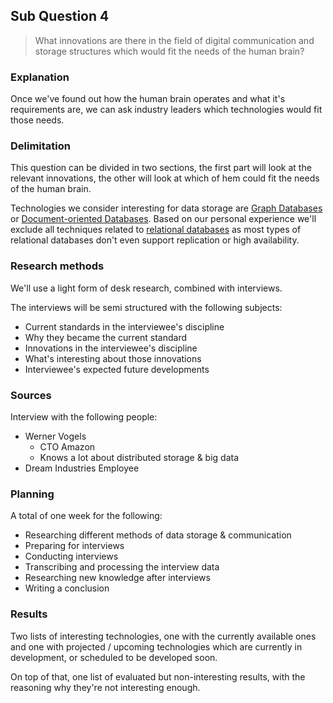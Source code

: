 ## Sub Question 4
> What innovations are there in the field of digital communication and storage structures which would fit the needs of the human brain?

### Explanation
Once we've found out how the human brain operates and what it's requirements are, we can ask industry leaders which technologies would fit those needs.

### Delimitation
This question can be divided in two sections, the first part will look at the relevant innovations, the other will look at which of hem could fit the needs of the human brain.

Technologies we consider interesting for data storage are [Graph Databases](http://en.wikipedia.org/wiki/Graph_database) or [Document-oriented Databases](http://en.wikipedia.org/wiki/Document-oriented_database). Based on our personal experience we'll exclude all techniques related to [relational databases](http://en.wikipedia.org/wiki/Relational_database) as most types of relational databases don't even support replication or high availability.

### Research methods
We'll use a light form of desk research, combined with interviews.

The interviews will be semi structured with the following subjects:
* Current standards in the interviewee's discipline
* Why they became the current standard
* Innovations in the interviewee's discipline
* What's interesting about those innovations
* Interviewee's expected future developments

### Sources
Interview with the following people:
* Werner Vogels
	* CTO Amazon
	* Knows a lot about distributed storage & big data
* Dream Industries Employee

### Planning
A total of one week for the following:
* Researching different methods of data storage & communication
* Preparing for interviews
* Conducting interviews
* Transcribing and processing the interview data
* Researching new knowledge after interviews
* Writing a conclusion

### Results
Two lists of interesting technologies, one with the currently available ones and one with projected / upcoming technologies which are currently in development, or scheduled to be developed soon.

On top of that, one list of evaluated but non-interesting results, with the reasoning why they're not interesting enough.